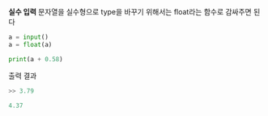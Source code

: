 
**실수 입력**
문자열을 실수형으로 type을 바꾸기 위해서는 float라는 함수로 감싸주면 된다
```python
a = input()
a = float(a)

print(a + 0.58)
```
출력 결과
```python
>> 3.79

4.37
```

